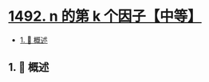 # [1492. n 的第 k 个因子【中等】](https://github.com/Tdahuyou/TNotes.leetcode/tree/main/notes/1492.%20n%20%E7%9A%84%E7%AC%AC%20k%20%E4%B8%AA%E5%9B%A0%E5%AD%90%E3%80%90%E4%B8%AD%E7%AD%89%E3%80%91)

<!-- region:toc -->

- [1. 📝 概述](#1--概述)

<!-- endregion:toc -->

## 1. 📝 概述
